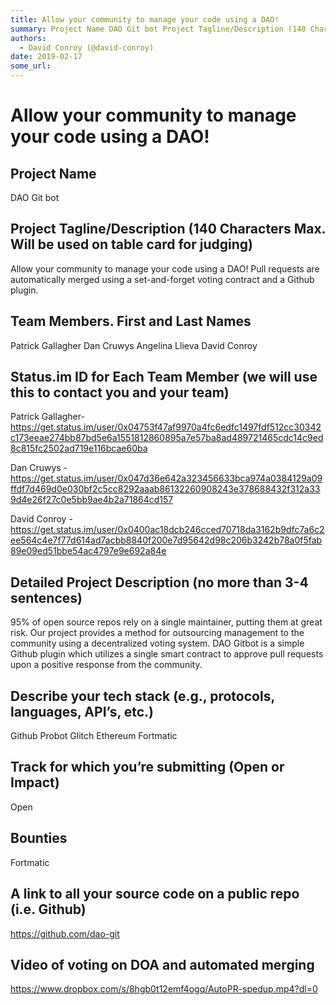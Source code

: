```yaml
---
title: Allow your community to manage your code using a DAO!
summary: Project Name DAO Git bot Project Tagline/Description (140 Characters Max. Will be used on table card for judging) Allow your community to manage your code using a DAO! Pull requests are automatically merged using a set-and-forget voting contract and a Github plugin. Team Members. First and Last Names Patrick Gallagher Dan Cruwys Angelina Llieva David Conroy Status.im ID for Each Team Member (we will use this to contact you and your team) Patrick Gallagher- https-//get.status.im/user/0x04753f47af
authors:
  - David Conroy (@david-conroy)
date: 2019-02-17
some_url: 
---
```


# Allow your community to manage your code using a DAO!


## Project Name
DAO Git bot

## Project Tagline/Description (140 Characters Max. Will be used on table card for judging)
Allow your community to manage your code using a DAO! Pull requests are automatically merged using a set-and-forget voting contract and a Github plugin.

## Team Members. First and Last Names
Patrick Gallagher
Dan Cruwys
Angelina Llieva
David Conroy

## Status.im ID for Each Team Member (we will use this to contact you and your team)
Patrick Gallagher-
https://get.status.im/user/0x04753f47af9970a4fc6edfc1497fdf512cc30342c173eeae274bb87bd5e6a1551812860895a7e57ba8ad489721465cdc14c9ed8c815fc2502ad719e116bcae60ba 

Dan Cruwys - https://get.status.im/user/0x047d36e642a323456633bca974a0384129a09ffdf7d469d0e030bf2c5cc8292aaab86132260908243e378688432f312a339d4e26f27c0e5bb9ae4b2a71864cd157


David Conroy - https://get.status.im/user/0x0400ac18dcb246cced70718da3162b9dfc7a6c2ee564c4e7f77d614ad7acbb8840f200e7d95642d98c206b3242b78a0f5fab89e09ed51bbe54ac4797e9e692a84e

## Detailed Project Description (no more than 3-4 sentences)
95% of open source repos rely on a single maintainer, putting them at great risk. Our project provides a method for outsourcing management to the community using a decentralized voting system. DAO Gitbot is a simple Github plugin which utilizes a single smart contract to approve pull requests upon a positive response from the community.

## Describe your tech stack (e.g., protocols, languages, API’s, etc.)
Github Probot
Glitch
Ethereum
Fortmatic

## Track for which you’re submitting (Open or Impact)
Open

## Bounties 
Fortmatic


## A link to all your source code on a public repo (i.e. Github)
https://github.com/dao-git

## Video of voting on DOA and automated merging
https://www.dropbox.com/s/8hgb0t12emf4ogq/AutoPR-spedup.mp4?dl=0



